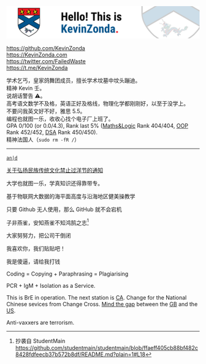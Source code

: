 ![](img/banner-2021.png)

<https://github.com/KevinZonda>  
<https://KevinZonda.com>  
<https://twitter.com/FailedWaste>  
<https://t.me/KevinZonda>

学术乞丐，皇家鸽舞团成员，擅长学术坟墓中坟头蹦迪。  
精神 Kevin 壬。  
说胡话警告 ⚠。  
高考语文数学不及格，英语正好及格线，物理化学都刚刚好，以至于没学上。  
不要问我英文好不好，雅思 5.5。  
编程也就图一乐，收收心找个电子厂上班了。  
GPA 0/100 (or 0.0/4.3), Rank last 5% ([Maths&Logic](https://www.cs.bham.ac.uk/internal/modules/2021/06-35324/) Rank 404/404, [OOP](https://www.cs.bham.ac.uk/internal/modules/2021/06-34229/) Rank 452/452, [DSA](https://www.cs.bham.ac.uk/internal/modules/2021/06-30175/) Rank 450/450).  
精神法国人（`sudo rm -fR /`）

---

[`an|d`](img/and.jpg)

[关于弘扬民族传统文化禁止过洋节的通知](img/Xmas.jpg)

大学也就图一乐，学真知识还得靠带专。

基于物联网大数据的海平面高度与沿海地区健美操教学

只要 Github 无人使用，那么 GitHub 就不会宕机

子非燕雀，安知燕雀不知鸿鹄之志[^1]

大家努努力，把公司干倒闭

我喜欢你，我们贴贴吧！

我是傻逼，请给我打钱

Coding = Copying + Paraphrasing = Plagiarising

PCR + IgM + Isolation as a Service.

This is BrE in operation. The next station is [CA](https://www.wikiwand.com/en/Canadian_English). Change for the National Chinese sevices from Change Cross. [Mind the gap](https://www.youtube.com/watch?v=A46OzKOcTmw) between the [GB](https://www.wikiwand.com/en/British_English) and the [US](https://www.wikiwand.com/en/American_English).

Anti-vaxxers are terrorism.

[^1]: 抄袭自 StudentMain https://github.com/studentmain/studentmain/blob/ffaeff405cb88bf482c8428fdfeecb37b572b8df/README.md?plain=1#L18

